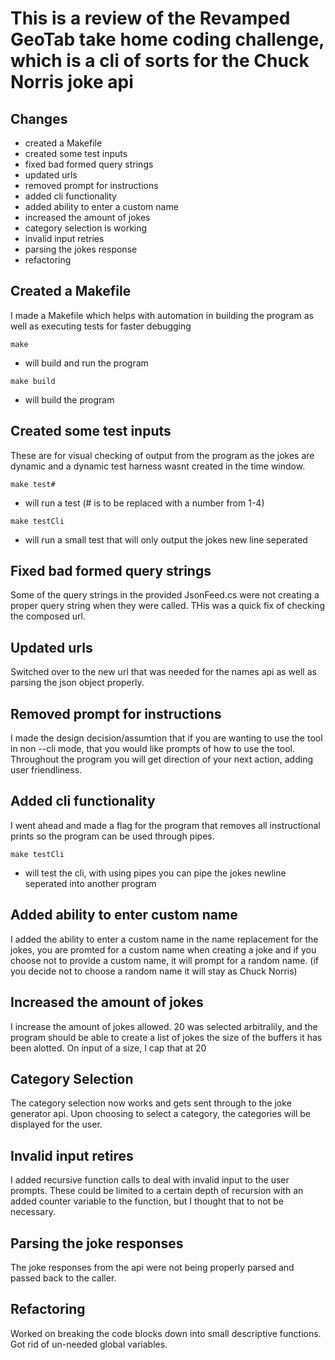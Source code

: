 # This is a review of the Revamped GeoTab take home coding challenge, which is a cli of sorts for the Chuck Norris joke api

## Changes
- created a Makefile
- created some test inputs
- fixed bad formed query strings
- updated urls
- removed prompt for instructions
- added cli functionality
- added ability to enter a custom name
- increased the amount of jokes
- category selection is working
- invalid input retries
- parsing the jokes response
- refactoring


## Created a Makefile
  I made a Makefile which helps with automation in building the program as well as executing tests for faster debugging

  `make` 
  - will build and run the program

  `make build` 
  - will build the program

## Created some test inputs
  These are for visual checking of output from the program as the jokes are dynamic and a dynamic test harness wasnt created in the time window.

  `make test#`
  - will run a test (# is to be replaced with a number from 1-4)

  `make testCli`
  - will run a small test that will only output the jokes new line seperated

## Fixed bad formed query strings
  Some of the query strings in the provided JsonFeed.cs were not creating a proper query string
  when they were called. THis was a quick fix of checking the composed url.

## Updated urls
  Switched over to the new url that was needed for the names api as well as parsing the json object properly.

## Removed prompt for instructions
  I made the design decision/assumtion that if you are wanting to use the tool in non --cli mode,
  that you would like prompts of how to use the tool. Throughout the program you will get direction of your next action,
  adding user friendliness.

## Added cli functionality
  I went ahead and made a flag for the program that removes all instructional prints so the program can be used through pipes.

  `make testCli`
  - will test the cli, with using pipes you can pipe the jokes newline seperated into another program

## Added ability to enter custom name
  I added the ability to enter a custom name in the name replacement for the jokes, you are promted for a custom name when creating a joke
  and if you choose not to provide a custom name, it will prompt for a random name. (if you decide not to choose a random name it will stay as Chuck Norris)

## Increased the amount of jokes
  I increase the amount of jokes allowed. 20 was selected arbitralily, and the program should be able to create a list of jokes the size of the buffers
  it has been alotted. On input of a size, I cap that at 20

## Category Selection
  The category selection now works and gets sent through to the joke generator api.
  Upon choosing to select a category, the categories will be displayed for the user.

## Invalid input retires
  I added recursive function calls to deal with invalid input to the user prompts. These could be limited to a certain depth of recursion with an added counter variable to the function, but I thought that to not be necessary.

## Parsing the joke responses
  The joke responses from the api were not being properly parsed and passed back to the caller.

## Refactoring
  Worked on breaking the code blocks down into small descriptive functions.
  Got rid of un-needed global variables.

